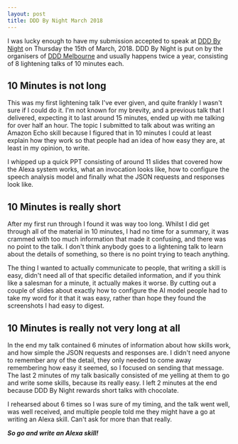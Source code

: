 ```yaml
---
layout: post
title: DDD By Night March 2018
---
```


I was lucky enough to have my submission accepted to speak at [DDD By Night](https://www.meetup.com/DDD-Melbourne-By-Night/events/247272367/) on Thursday the 15th of March, 2018. DDD By Night is put on by the organisers of [DDD Melbourne](https://www.dddmelbourne.com) and usually happens twice a year, consisting of 8 lightening talks of 10 minutes each.

## 10 Minutes is not long

This was my first lightening talk I've ever given, and quite frankly I wasn't sure if I could do it. I'm not known for my brevity, and a previous talk that I delivered, expecting it to last around 15 minutes, ended up with me talking for over half an hour. The topic I submitted to talk about was writing an Amazon Echo skill because I figured that in 10 minutes I could at least explain how they work so that people had an idea of how easy they are, at least in my opinion, to write.

I whipped up a quick PPT consisting of around 11 slides that covered how the Alexa system works, what an invocation looks like, how to configure the speech analysis model and finally what the JSON requests and responses look like.

## 10 Minutes is really short

After my first run through I found it was way too long. Whilst I did get through all of the material in 10 minutes, I had no time for a summary, it was crammed with too much information that made it confusing, and there was no point to the talk. I don't think anybody goes to a lightening talk to learn about the details of something, so there is no point trying to teach anything.

The thing I wanted to actually communicate to people, that writing a skill is easy, didn't need all of that specific detailed information, and if you think like a salesman for a minute, it actually makes it worse. By cutting out a couple of slides about exactly how to configure the AI model people had to take my word for it that it was easy, rather than hope they found the screenshots I had easy to digest.

## 10 Minutes is really not very long at all

In the end my talk contained 6 minutes of information about how skills work, and how simple the JSON requests and responses are. I didn't need anyone to remember any of the detail, they only needed to come away remembering how easy it seemed, so I focused on sending that message. The last 2 minutes of my talk basically consisted of me yelling at them to go and write some skills, because its really easy. I left 2 minutes at the end because DDD By Night rewards short talks with chocolate.

I rehearsed about 6 times so I was sure of my timing, and the talk went well, was well received, and multiple people told me they might have a go at writing an Alexa skill. Can't ask for more than that really.

***So go and write an Alexa skill!***